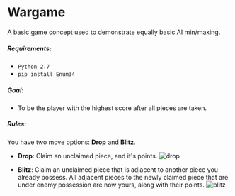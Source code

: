 # Wargame
A basic game concept used to demonstrate equally basic AI min/maxing.

##### Requirements:
- `Python 2.7`
- `pip install Enum34`

##### Goal:  
- To be the player with the highest score after all pieces are taken.

##### Rules:
You have two move options: **Drop** and **Blitz**.
- **Drop**: Claim an unclaimed piece, and it's points.
![drop](http://i.imgur.com/m55M6rU.png)

- **Blitz**: Claim an unclaimed piece that is adjacent to another piece you already possess. All adjacent pieces to the newly claimed piece that are under enemy possession are now yours, along with their points.
	![blitz](http://i.imgur.com/ex7lleY.png)
